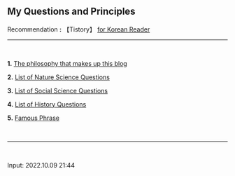 ## **My Questions and Principles**

Recommendation **:** 【Tistory】 [for Korean Reader](https://nate9389.tistory.com/482)

---

<br> 

**1.** [The philosophy that makes up this blog](https://jb243.github.io/0396-01-01-0396.html)

**2.** [List of Nature Science Questions](https://jb243.github.io/0242-01-01-0242.html) 

**3.** [List of Social Science Questions](https://jb243.github.io/0307-01-01-0307.html) 

**4.** [List of History Questions](https://jb243.github.io/0507-01-01-0507.html) 

**5.** [Famous Phrase](https://jb243.github.io/2190-01-01-2190.html)

<br>

---

<br>

Input: 2022.10.09 21:44
